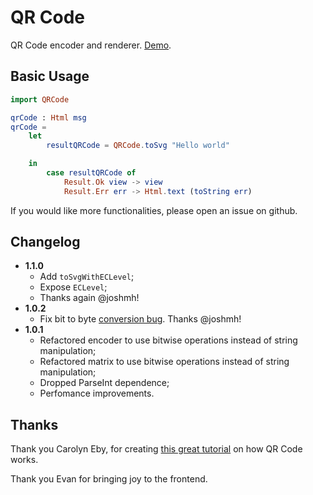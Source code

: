 # QR Code

QR Code encoder and renderer. [Demo](https://pablohirafuji.github.io/elm-qrcode/).

## Basic Usage

```elm
import QRCode

qrCode : Html msg
qrCode =
    let
        resultQRCode = QRCode.toSvg "Hello world"

    in
        case resultQRCode of
            Result.Ok view -> view
            Result.Err err -> Html.text (toString err)
```

If you would like more functionalities, please open an issue on github.


## Changelog

- **1.1.0**
    - Add `toSvgWithECLevel`;
    - Expose `ECLevel`;
    - Thanks again @joshmh!
- **1.0.2**
    - Fix bit to byte [conversion bug](https://github.com/pablohirafuji/elm-qrcode/issues/1). Thanks @joshmh!
- **1.0.1**
	- Refactored encoder to use bitwise operations instead of string manipulation;
	- Refactored matrix to use bitwise operations instead of string manipulation;
	- Dropped ParseInt dependence;
	- Perfomance improvements.


## Thanks

Thank you Carolyn Eby, for creating [this great tutorial](http://www.thonky.com/qr-code-tutorial/) on how QR Code works.

Thank you Evan for bringing joy to the frontend.
